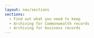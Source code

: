 ```yaml
---
layout: nav/sections
sections:
  - Find out what you need to keep
  - Archiving for Commonwealth records
  - Archiving for business records
---
```

